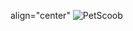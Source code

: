align="center" ![PetScoob](https://github.com/user-attachments/assets/1f2ffd08-d335-4b92-a15c-696761bbbf16)
